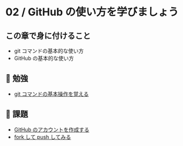 # 02 / GitHub の使い方を学びましょう

## この章で身に付けること

* git コマンドの基本的な使い方
* GitHub の基本的な使い方

## :book: 勉強

* [git コマンドの基本操作を覚える](git.md)

## :memo: 課題

* [GitHub のアカウントを作成する](sign-up.md)
* [fork して push してみる](fork-and-push.md)

